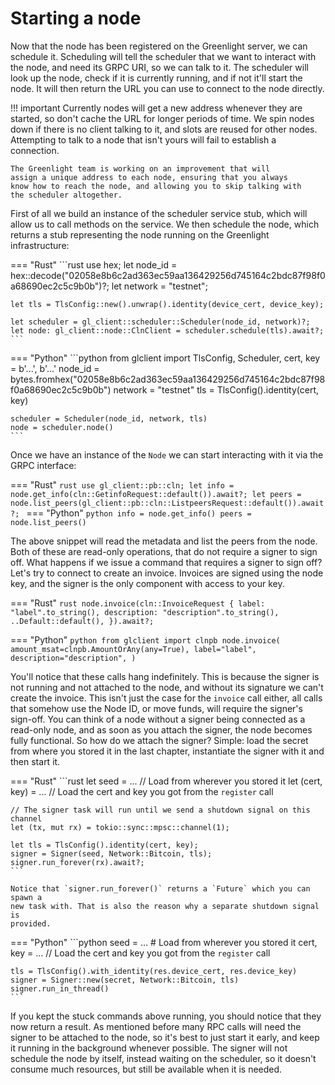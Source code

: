 # Starting a node

Now that the node has been registered on the Greenlight server, we can
schedule it. Scheduling will tell the scheduler that we want to
interact with the node, and need its GRPC URI, so we can talk to
it. The scheduler will look up the node, check if it is currently
running, and if not it'll start the node. It will then return the URL
you can use to connect to the node directly.

!!! important
	Currently nodes will get a new address whenever they are started,
	so don't cache the URL for longer periods of time. We spin nodes
	down if there is no client talking to it, and slots are reused for
	other nodes. Attempting to talk to a node that isn't yours will
	fail to establish a connection.

	The Greenlight team is working on an improvement that will
	assign a unique address to each node, ensuring that you always
	know how to reach the node, and allowing you to skip talking with
	the scheduler altogether.
	
First of all we build an instance of the scheduler service stub, which
will allow us to call methods on the service. We then schedule the
node, which returns a stub representing the node running on the
Greenlight infrastructure:

=== "Rust"
	```rust
	use hex;
	let node_id = hex::decode("02058e8b6c2ad363ec59aa136429256d745164c2bdc87f98f0a68690ec2c5c9b0b")?;
	let network = "testnet";
	
	let tls = TlsConfig::new().unwrap().identity(device_cert, device_key);

	let scheduler = gl_client::scheduler::Scheduler(node_id, network)?;
	let node: gl_client::node::ClnClient = scheduler.schedule(tls).await?;
	```

=== "Python"
	```python
	from glclient import TlsConfig, Scheduler, 
	cert, key = b'...', b'...'
	node_id = bytes.fromhex("02058e8b6c2ad363ec59aa136429256d745164c2bdc87f98f0a68690ec2c5c9b0b")
	network = "testnet"
	tls = TlsConfig().identity(cert, key)
	
	scheduler = Scheduler(node_id, network, tls)
	node = scheduler.node()
	```

Once we have an instance of the `Node` we can start interacting with it via the GRPC interface:

=== "Rust"
    ```rust
    use gl_client::pb::cln;
	let info = node.get_info(cln::GetinfoRequest::default()).await?;
	let peers = node.list_peers(gl_client::pb::cln::ListpeersRequest::default()).await?;
	```
=== "Python"
	```python
	info = node.get_info()
	peers = node.list_peers()
	```
	
The above snippet will read the metadata and list the peers from the
node. Both of these are read-only operations, that do not require a
signer to sign off. What happens if we issue a command that requires a
signer to sign off? Let's try to connect to create an
invoice. Invoices are signed using the node key, and the signer is the
only component with access to your key.

=== "Rust"
	```rust
    node.invoice(cln::InvoiceRequest {
	    label: "label".to_string(),
		description: "description".to_string(),
		..Default::default(),
	}).await?;
	```

=== "Python"
	```python
	from glclient import clnpb
	node.invoice(
	    amount_msat=clnpb.AmountOrAny(any=True),
		label="label",
		description="description",
	)
	```
	
You'll notice that these calls hang indefinitely. This is because the
signer is not running and not attached to the node, and without its
signature we can't create the invoice. This isn't just the case for
the `invoice` call either, all calls that somehow use the Node ID, or
move funds, will require the signer's sign-off. You can think of a
node without a signer being connected as a read-only node, and as soon
as you attach the signer, the node becomes fully functional. So how do
we attach the signer? Simple: load the secret from where you stored it
in the last chapter, instantiate the signer with it and then start it.

=== "Rust"
	```rust
	let seed = ... // Load from wherever you stored it
	let (cert, key) = ... // Load the cert and key you got from the `register` call
	
	// The signer task will run until we send a shutdown signal on this channel
	let (tx, mut rx) = tokio::sync::mpsc::channel(1);
	
	let tls = TlsConfig().identity(cert, key);
	signer = Signer(seed, Network::Bitcoin, tls);
	signer.run_forever(rx).await?;
	```
	
	Notice that `signer.run_forever()` returns a `Future` which you can spawn a
	new task with. That is also the reason why a separate shutdown signal is
	provided.
	
=== "Python"
	```python
	seed = ... # Load from wherever you stored it
	cert, key = ... // Load the cert and key you got from the `register` call
	
	tls = TlsConfig().with_identity(res.device_cert, res.device_key)
	signer = Signer::new(secret, Network::Bitcoin, tls)
	signer.run_in_thread()
	```

If you kept the stuck commands above running, you should notice that
they now return a result. As mentioned before many RPC calls will need
the signer to be attached to the node, so it's best to just start it
early, and keep it running in the background whenever possible. The
signer will not schedule the node by itself, instead waiting on the
scheduler, so it doesn't consume much resources, but still be
available when it is needed.
